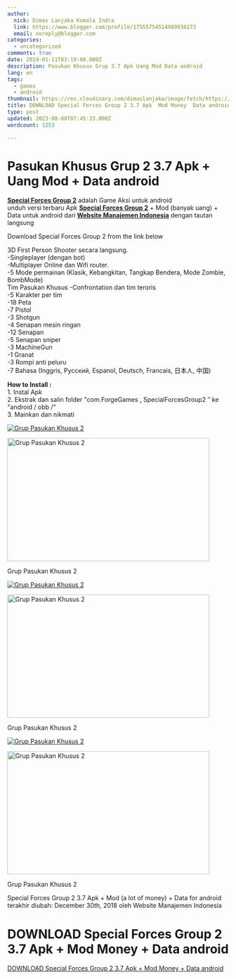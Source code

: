 ```yaml
---
author:
  nick: Dimas Lanjaka Kumala Indra
  link: https://www.blogger.com/profile/17555754514989936273
  email: noreply@blogger.com
categories:
  - uncategorized
comments: true
date: 2019-01-11T03:19:00.000Z
description: Pasukan Khusus Grup 3.7 Apk Uang Mod Data android
lang: en
tags:
  - games
  - android
thumbnail: https://res.cloudinary.com/dimaslanjaka/image/fetch/https://image.revdl.com/2016/special-forces-group-2-1.png
title: DOWNLOAD Special Forces Group 2 3.7 Apk  Mod Money  Data android
type: post
updated: 2023-08-08T07:45:33.000Z
wordcount: 1253

---
```


Pasukan Khusus Grup 2 3.7 Apk + Uang Mod + Data android
=======================================================

[**Special Forces Group 2**](https://webmanajemen.com/) adalah Game Aksi untuk android  
unduh versi terbaru Apk **[Special Forces Group 2](https://webmanajemen.com/)** + Mod (banyak uang) + Data untuk android dari **[Website Manajemen Indonesia](https://webmanajemen.com/)** dengan tautan langsung

Download Special Forces Group 2 from the link below

3D First Person Shooter secara langsung.  
\-Singleplayer (dengan bot)  
\-Multiplayer Online dan Wifi router.  
\-5 Mode permainan (Klasik, Kebangkitan, Tangkap Bendera, Mode Zombie, BombMode)  
Tim Pasukan Khusus -Confrontation dan tim teroris  
\-5 Karakter per tim  
\-18 Peta  
\-7 Pistol  
\-3 Shotgun  
\-4 Senapan mesin ringan  
\-12 Senapan  
\-5 Senapan sniper  
\-3 MachineGun  
\-1 Granat  
\-3 Rompi anti peluru  
\-7 Bahasa (Inggris, Русский, Espanol, Deutsch, Francais, 日本人, 中国)

**How to Install :**  
1\. Instal Apk  
2\. Ekstrak dan salin folder "com.ForgeGames [.](https://webmanajemen.com/ "Grup Pasukan Khusus 2") SpecialForcesGroup2 ″ ke "android / obb /"  
3\. Mainkan dan nikmati

[![Grup Pasukan Khusus 2](https://res.cloudinary.com/dimaslanjaka/image/fetch/https://image.revdl.com/2016/special-forces-group-2-1.png)](https://webmanajemen.com/)

<img src="https://image.revdl.com/2016/special-forces-group-2-1.png" alt="Grup Pasukan Khusus 2" width="460" height="280">

Grup Pasukan Khusus 2

[![Grup Pasukan Khusus 2](https://res.cloudinary.com/dimaslanjaka/image/fetch/https://image.revdl.com/2016/special-forces-group-2-2.png)](https://webmanajemen.com/)

<img src="https://image.revdl.com/2016/special-forces-group-2-2.png" alt="Grup Pasukan Khusus 2" width="460" height="280">

Grup Pasukan Khusus 2

[![Grup Pasukan Khusus 2](https://res.cloudinary.com/dimaslanjaka/image/fetch/https://image.revdl.com/2016/special-forces-group-2-3.png)](https://webmanajemen.com/)

<img src="https://image.revdl.com/2016/special-forces-group-2-3.png" alt="Grup Pasukan Khusus 2" width="460" height="280">

Grup Pasukan Khusus 2

Special Forces Group 2 3.7 Apk + Mod (a lot of money) + Data for android terakhir diubah: December 30th, 2018 oleh Website Manajemen Indonesia

DOWNLOAD Special Forces Group 2 3.7 Apk + Mod Money + Data android
==================================================================

[DOWNLOAD Special Forces Group 2 3.7 Apk + Mod Money + Data android](https://dimaslanjaka-storage.000webhostapp.com/revdl.php?download&path=/special-forces-group-2-android.html/)